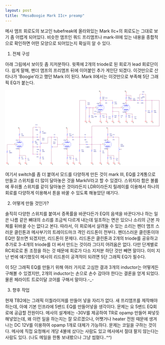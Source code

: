 ```yaml
---
layout: post
title: "MesaBoogie Mark IIc+ preamp"
---
```


메사 앰프 회로도의 보고인 tubefreak에 올라와있는 Mark IIc+의 회로도는 그대로 보기 좀 어렵게 되어있다. 비슷한 앰프인 쿼드 프리앰프나 mark-III에 있는 내용을 종합적으로 확인하면 어떤 모양으로 되어있는지 확실히 알 수 있다. 

1. 전체 구성

아래 그림에서 보이듯 좀 지저분하다. 윗쪽에 2개의 triode로 된 회로가 lead 회로단이다. 쉽게 말해, 팬더 앰프의 프리앰프 뒤에 이어붙인 추가 게인단 되겠다. 이것만으로 산타나가 'Boogie'라고 했던 Mark I이 된다. 
Mark II에서는 이것만으로 부족해 5단 그래픽 EQ가 붙는다.

![image](/assets/images/5e92a5ae049ad138703dd27fe7f0db12.jpg)

여기서 switch를 좀 더 붙여서 모드를 다양하게 만든 것이 mark III, EQ를 2계통으로 만들고 스위치를 더 많이 달아놓은 것을 MarkIV라고 할 수 있겠다. 스위치라 함은 볼륨에 푸쉬풀 스위치를 같이 달아놓은 것이라든지 LDR이라든지 릴레이를 이용해서 하나의 회로를 다양하게 이용해서 톤을 바꿀 수 있도록 해놓았단 얘기다.

2. 어떻게 만들 것인가?

솔직히 다양한 스위치를 붙여서 증폭률을 바꾼다든가 EQ의 음색을 바꾼다거나 하는 일은 나름 같은 뼈대의 소리를 조금씩 다르게 내는데 일조하는 면은 있으나 소리의 근본 자체를 뒤바꿀 수는 없다고 본다. 따라서, 이 회로에서 살려둘 수 있는 소리는 펜더 앰프 스러운 클린톤과 메사부기의 트레이드마크 격인 리드톤이 전부다. 펜더스러운 클린톤이야 EQ만 잘쓰면 되겠지만, 리드톤이 문제다. 리드톤은 클린톤과 2개의 triode를 공유하고 추가로 3-4개의 triode를 더 써서 만드는 것이라 그다지 어려움은 없다. 다만 단계별로 RC회로로 톤 조정을 하는 것 때문에 회로가 다소 지저분 하단 것만 빼면 말이다. 이미 지난 번에 얘기했듯이 메사의 리드톤이 공격적이 되려면 5단 그래픽 EQ가 필수다.

이 5단 그래픽 EQ를 만들기 위해 여러 가지로 고심한 결과 3개의 inductor는 어떻게든 구해볼 수 있겠지만, 2개의 inductor는 손으로 손수 감아야 한다는 결론을 얻게 되었다. 물론 페라이트 트로이달 코어를 구해서 말이다.-_-

3. 향후 작업

현재 TB2에는 그래픽 이퀄라이져를 만들어 넣을 자리가 없다. 새 프리앰프를 제작해야 하는데, 아예 기본 인프라에 5밴드 EQ를 만들어넣을 생각이다. 문제는 요 5밴드 EQ회로에 공급할 전원이다. 메사의 설계에는 -30V를 제공하여 TR로 opamp 만들어 짜넣듯 해넣었는데, 왜 이런 일을 하는지는 잘 모르겠으나, 어쨋거나 heater 전원 때문에 생겨나는 DC 12V를 이용하여 opamp 1개로 대체가 가능하다. 문제는 코일을 구하는 것이다. 메사에 직접 요청해서 개당 4불에 샀다는 사람도 있고 메사에서 절대 팔지 않는다는 사람도 있다. (나도 메일을 한통 보내봤으나 그냥 씹혔다..^^)



